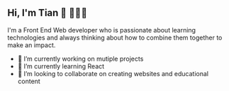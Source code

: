 ## Hi, I'm Tian 👋 👨🏻‍💻 

I'm a Front End Web developer who is passionate about learning technologies and always thinking about how to combine them together to make an impact.

- 🔭 I’m currently working on mutiple projects
- 🌱 I’m currently learning React
- 👯 I’m looking to collaborate on creating websites and educational content

